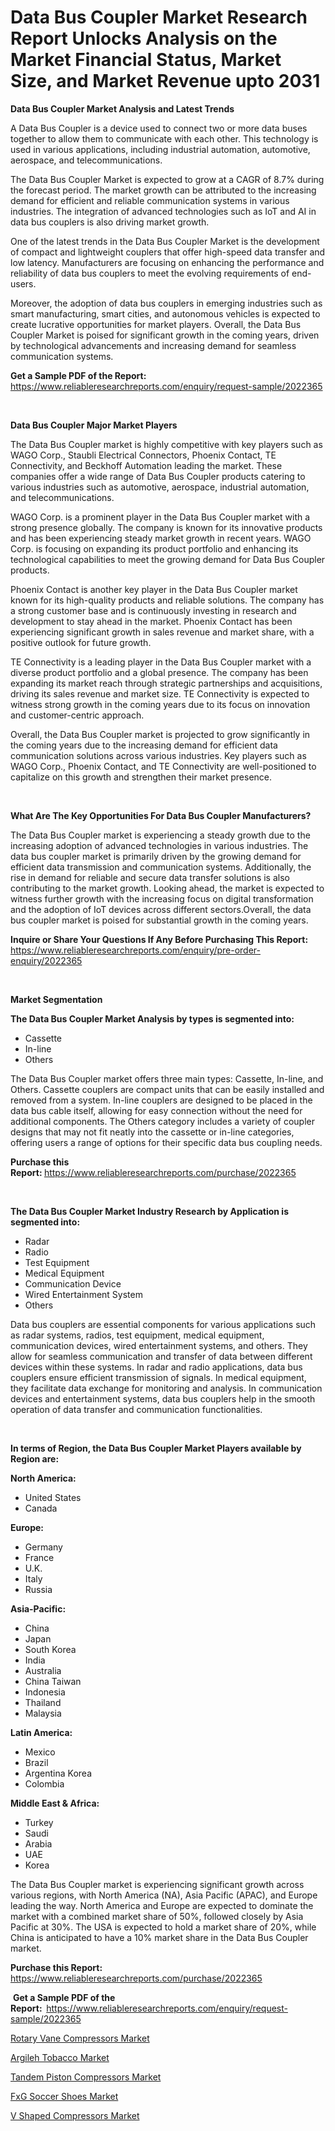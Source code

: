 <p><h1>Data Bus Coupler Market Research Report Unlocks Analysis on the Market Financial Status, Market Size, and Market Revenue upto 2031</h1></p><p><strong>Data Bus Coupler Market Analysis and Latest Trends</strong></p>
<p><p>A Data Bus Coupler is a device used to connect two or more data buses together to allow them to communicate with each other. This technology is used in various applications, including industrial automation, automotive, aerospace, and telecommunications.</p><p>The Data Bus Coupler Market is expected to grow at a CAGR of 8.7% during the forecast period. The market growth can be attributed to the increasing demand for efficient and reliable communication systems in various industries. The integration of advanced technologies such as IoT and AI in data bus couplers is also driving market growth.</p><p>One of the latest trends in the Data Bus Coupler Market is the development of compact and lightweight couplers that offer high-speed data transfer and low latency. Manufacturers are focusing on enhancing the performance and reliability of data bus couplers to meet the evolving requirements of end-users.</p><p>Moreover, the adoption of data bus couplers in emerging industries such as smart manufacturing, smart cities, and autonomous vehicles is expected to create lucrative opportunities for market players. Overall, the Data Bus Coupler Market is poised for significant growth in the coming years, driven by technological advancements and increasing demand for seamless communication systems.</p></p>
<p><strong>Get a Sample PDF of the Report:&nbsp;</strong> <a href="https://www.reliableresearchreports.com/enquiry/request-sample/2022365">https://www.reliableresearchreports.com/enquiry/request-sample/2022365</a></p>
<p>&nbsp;</p>
<p><strong>Data Bus Coupler Major Market Players</strong></p>
<p><p>The Data Bus Coupler market is highly competitive with key players such as WAGO Corp., Staubli Electrical Connectors, Phoenix Contact, TE Connectivity, and Beckhoff Automation leading the market. These companies offer a wide range of Data Bus Coupler products catering to various industries such as automotive, aerospace, industrial automation, and telecommunications.</p><p>WAGO Corp. is a prominent player in the Data Bus Coupler market with a strong presence globally. The company is known for its innovative products and has been experiencing steady market growth in recent years. WAGO Corp. is focusing on expanding its product portfolio and enhancing its technological capabilities to meet the growing demand for Data Bus Coupler products.</p><p>Phoenix Contact is another key player in the Data Bus Coupler market known for its high-quality products and reliable solutions. The company has a strong customer base and is continuously investing in research and development to stay ahead in the market. Phoenix Contact has been experiencing significant growth in sales revenue and market share, with a positive outlook for future growth.</p><p>TE Connectivity is a leading player in the Data Bus Coupler market with a diverse product portfolio and a global presence. The company has been expanding its market reach through strategic partnerships and acquisitions, driving its sales revenue and market size. TE Connectivity is expected to witness strong growth in the coming years due to its focus on innovation and customer-centric approach.</p><p>Overall, the Data Bus Coupler market is projected to grow significantly in the coming years due to the increasing demand for efficient data communication solutions across various industries. Key players such as WAGO Corp., Phoenix Contact, and TE Connectivity are well-positioned to capitalize on this growth and strengthen their market presence.</p></p>
<p>&nbsp;</p>
<p><strong>What Are The Key Opportunities For Data Bus Coupler Manufacturers?</strong></p>
<p><p>The Data Bus Coupler market is experiencing a steady growth due to the increasing adoption of advanced technologies in various industries. The data bus coupler market is primarily driven by the growing demand for efficient data transmission and communication systems. Additionally, the rise in demand for reliable and secure data transfer solutions is also contributing to the market growth. Looking ahead, the market is expected to witness further growth with the increasing focus on digital transformation and the adoption of IoT devices across different sectors.Overall, the data bus coupler market is poised for substantial growth in the coming years.</p></p>
<p><strong>Inquire or Share Your Questions If Any Before Purchasing This Report:</strong> <a href="https://www.reliableresearchreports.com/enquiry/pre-order-enquiry/2022365">https://www.reliableresearchreports.com/enquiry/pre-order-enquiry/2022365</a></p>
<p>&nbsp;</p>
<p><strong>Market Segmentation</strong></p>
<p><strong>The Data Bus Coupler Market Analysis by types is segmented into:</strong></p>
<p><ul><li>Cassette</li><li>In-line</li><li>Others</li></ul></p>
<p><p>The Data Bus Coupler market offers three main types: Cassette, In-line, and Others. Cassette couplers are compact units that can be easily installed and removed from a system. In-line couplers are designed to be placed in the data bus cable itself, allowing for easy connection without the need for additional components. The Others category includes a variety of coupler designs that may not fit neatly into the cassette or in-line categories, offering users a range of options for their specific data bus coupling needs.</p></p>
<p><strong>Purchase this Report:&nbsp;</strong><a href="https://www.reliableresearchreports.com/purchase/2022365">https://www.reliableresearchreports.com/purchase/2022365</a></p>
<p>&nbsp;</p>
<p><strong>The Data Bus Coupler Market Industry Research by Application is segmented into:</strong></p>
<p><ul><li>Radar</li><li>Radio</li><li>Test Equipment</li><li>Medical Equipment</li><li>Communication Device</li><li>Wired Entertainment System</li><li>Others</li></ul></p>
<p><p>Data bus couplers are essential components for various applications such as radar systems, radios, test equipment, medical equipment, communication devices, wired entertainment systems, and others. They allow for seamless communication and transfer of data between different devices within these systems. In radar and radio applications, data bus couplers ensure efficient transmission of signals. In medical equipment, they facilitate data exchange for monitoring and analysis. In communication devices and entertainment systems, data bus couplers help in the smooth operation of data transfer and communication functionalities.</p></p>
<p>&nbsp;</p>
<p><strong>In terms of Region, the Data Bus Coupler Market Players available by Region are:</strong></p>
<p>
    <p> <strong> North America: </strong>
        <ul>
            <li>United States</li>
            <li>Canada</li>
        </ul>
        </p> 
    <p> <strong> Europe: </strong>
        <ul>
            <li>Germany</li>
            <li>France</li>
            <li>U.K.</li>
            <li>Italy</li>
            <li>Russia</li>
        </ul>
        </p> 
    <p> <strong> Asia-Pacific: </strong>
        <ul>
            <li>China</li>
            <li>Japan</li>
            <li>South Korea</li>
            <li>India</li>
            <li>Australia</li>
            <li>China Taiwan</li>
            <li>Indonesia</li>
            <li>Thailand</li>
            <li>Malaysia</li>
        </ul>
        </p> 
    <p> <strong> Latin America: </strong>
        <ul>
            <li>Mexico</li>
            <li>Brazil</li>
            <li>Argentina Korea</li>
            <li>Colombia</li>
        </ul>
        </p> 
    <p> <strong> Middle East & Africa: </strong>
        <ul>
            <li>Turkey</li>
            <li>Saudi</li>
            <li>Arabia</li>
            <li>UAE</li>
            <li>Korea</li>
        </ul>
    </p>
    </p>
<p><p>The Data Bus Coupler market is experiencing significant growth across various regions, with North America (NA), Asia Pacific (APAC), and Europe leading the way. North America and Europe are expected to dominate the market with a combined market share of 50%, followed closely by Asia Pacific at 30%. The USA is expected to hold a market share of 20%, while China is anticipated to have a 10% market share in the Data Bus Coupler market.</p></p>
<p><strong>Purchase this Report: </strong><a href="https://www.reliableresearchreports.com/purchase/2022365">https://www.reliableresearchreports.com/purchase/2022365</a></p>
<p>&nbsp;<strong>Get a Sample PDF of the Report:&nbsp;&nbsp;</strong><a href="https://www.reliableresearchreports.com/enquiry/request-sample/2022365">https://www.reliableresearchreports.com/enquiry/request-sample/2022365</a></p>
<p><strong></strong></p>
<p><p><a href="https://invited-way-688.notion.site/Rotary-Vane-Compressors-Market-Size-Global-Industry-Overview-Market-Segmentation-and-Forecast-202-49e80c3be58b4551ab749c07f9a30fb9">Rotary Vane Compressors Market</a></p><p><a href="https://view.publitas.com/reportprime-1/argileh-tobacco-market-size-2024-2031-global-industrial-analysis-key-geographical-regions-market-share-top-key-players-product-types-and-forecast-research-report/">Argileh Tobacco Market</a></p><p><a href="https://mire-aunt-385.notion.site/Tandem-Piston-Compressors-Market-Size-Market-Trends-and-Growth-Outlook-forecasted-for-period-from--77d6214f31cb4363ba0ee5e57921b430">Tandem Piston Compressors Market</a></p><p><a href="https://view.publitas.com/reportprime-1/fxg-soccer-shoes-market-with-the-goal-of-estimating-the-market-size-and-future-growth-potential-of-various-market-segments-based-on-component-applications-end-user-and-region/">FxG Soccer Shoes Market</a></p><p><a href="https://butternut-bug-553.notion.site/V-Shaped-Compressors-Market-Growth-Market-Trends-COVID-19-Impact-and-Forecasts-for-period-from-20-4c4026e2f99246bc98460b00e5a684c4">V Shaped Compressors Market</a></p></p>